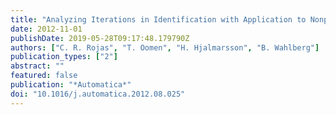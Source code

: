```yaml
---
title: "Analyzing Iterations in Identification with Application to Nonparametric $H_ınfty$-norm Estimation"
date: 2012-11-01
publishDate: 2019-05-28T09:17:48.179790Z
authors: ["C. R. Rojas", "T. Oomen", "H. Hjalmarsson", "B. Wahlberg"]
publication_types: ["2"]
abstract: ""
featured: false
publication: "*Automatica*"
doi: "10.1016/j.automatica.2012.08.025"
---
```


